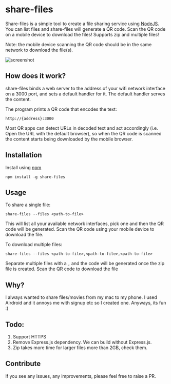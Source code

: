 # share-files
Share-files is a simple tool to create a file sharing service using [NodeJS](https://nodejs.org/en/). You can list files and share-files will generate a QR code. Scan the QR code on a mobile device to download the files! Supports zip and multiple files!

Note: the mobile device scanning the QR code should be in the same network to download the file(s).

![screenshot](demo.gif)

## How does it work?

share-files binds a web server to the address of your wifi network interface on a 3000 port, and sets a default handler for it. The default handler serves the content.

The program prints a QR code that encodes the text:

```
http://{address}:3000
```

Most QR apps can detect URLs in decoded text and act accordingly (i.e. Open the URL with the default browser), so when the QR code is scanned the content starts being downloaded by the mobile browser.

## Installation
Install using [npm](https://www.npmjs.com/get-npm)

```
npm install -g share-files
```

## Usage

To share a single file:

```
share-files --files <path-to-file>
```

This will list all your available network interfaces, pick one and then the QR code will be generated. Scan the QR code using your mobile device to download the file.

To download multiple files:

```
share-files --files <path-to-file>,<path-to-file>,<path-to-file>
```

Separate multiple files with a `,` and the code will be generated once the zip file is created. Scan the QR code to download the file

## Why?
I always wanted to share files/movies from my mac to my phone. I used Airdroid and it annoys me with signup etc so I created one. Anyways, its fun :)

## Todo:
1. Support HTTPS
2. Remove Express.js dependency. We can build without Express.js. 
3. Zip takes more time for larger files more than 2GB, check them. 

## Contribute
If you see any issues, any improvements, please feel free to raise a PR. 
